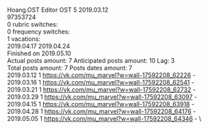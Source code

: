 Hoang.OST	Editor OST 5 2019.03.12\
97353724\
0 rubric switches:\
0 frequency switches:\
1 vacations:\
2019.04.17 2019.04.24 \
Finished on 2019.05.10\
Actual posts amount: 7	Anticipated posts amount: 10	 Lag: 3
\
Total posts amount: 7	Posts dates amount: 7\
2019.03.12 1 https://vk.com/mu_marvel?w=wall-17592208_62226 - \
2019.03.16 1 https://vk.com/mu_marvel?w=wall-17592208_62541 - \
2019.03.21 1 https://vk.com/mu_marvel?w=wall-17592208_62732 - \
2019.03.29 1 https://vk.com/mu_marvel?w=wall-17592208_63097 - \
2019.04.15 1 https://vk.com/mu_marvel?w=wall-17592208_63918 - \
2019.04.28 1 https://vk.com/mu_marvel?w=wall-17592208_64176 - \
2019.05.05 1 https://vk.com/mu_marvel?w=wall-17592208_64346 - \
